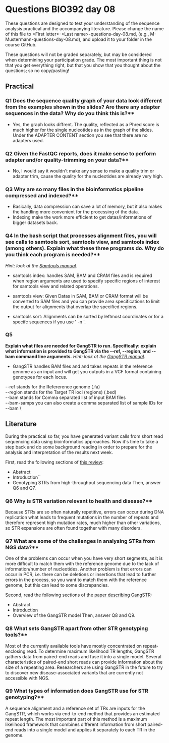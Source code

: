 
# Questions BIO392 day 08
These questions are designed to test your understanding of the sequence analysis practical and the accompanying literature. Please change the name of this file to \<First letter\>-\<Last name\>-questions-day-08.md, (e.g., M-Mustermann-questions-day-08.md), and upload it to your folder in the course GitHub.

These questions will not be graded separately, but may be considered when determining your participation grade. The most important thing is not that you get everything right, but that you show that you thought about the questions; so no copy/pasting!

## Practical

### Q1 Does the sequence quality graph of your data look different from the examples shown in the slides? Are there any adapter sequences in the data? Why do you think this is?**
- Yes, the graph looks diffrent. The quality, reflected as a Phred score is much higher for the single nucleotides as in the graph of the slides. Under the ADAPTER CONTENT section you see that there are no adapters used.  

### Q2 Given the FastQC reports, does it make sense to perform adapter and/or quality-trimming on your data?**
- No, I would say it wouldn't make any sense to make a quality trim or adapter trim, cause the quality for the nucleotides are already very high. 

### Q3 Why are so many files in the bioinformatics pipeline compressed and indexed?**

- Basically, data compression can save a lot of memory, but it also makes the handling more convenient for the processing of the data.
- Indexing make the work more efficient to get datas/informations of bigger datasets back. 

### Q4 In the bash script that processes alignment files, you will see calls to samtools sort, samtools view, and samtools index (among others). Explain what these three programs do. Why do you think each program is needed?**
*Hint: look at the [Samtools manual](http://www.htslib.org/doc/samtools.html)*.


- samtools index:
  handles SAM, BAM and CRAM files and is required when region arguments are used to specify specific regions of interest for samtools view and
  related operations.

- samtools view:
  Given Datas in SAM, BAM or CRAM format will be converted to SAM files and you can provide area specifications to
  limit the output for alignments that overlap the specified regions. 

- samtools sort:
  Alignments can be sorted by leftmost coordinates or for a specifc sequences if you use ' -n '. 



### Q5
**Explain what files are needed for GangSTR to run. Specifically: explain what information is provided to GangSTR via the --ref, --region, and --bam command line arguments.**
*Hint: look at the [GangSTR manual](https://github.com/gymreklab/gangstr).*

- GangSTR handles BAM files and and takes repeats in the reference genome as an input and  will get you outputs in a VCF format containing genotypes for each locus.


--ref stands for the Refererence genome (.fa) \
--region stands for the Target TR loci (regions) (.bed) \
--bam stands for Comma separated list of input BAM files\
--bam-samps <string>  you can also create a comma separated list of sample IDs for --bam \



## Literature
During the practical so far, you have generated variant calls from short read sequencing data using bioinformatics approaches. Now it's time to take a step back and do some background reading in order to prepare for the analysis and interpretation of the results next week. 

First, read the following sections of [this review](https://www.sciencedirect.com/science/article/pii/S0959437X16301538):
* Abstract
* Introduction``
* Genotyping STRs from high-throughput sequencing data
Then, answer Q6 and Q7.

### Q6 Why is STR variation relevant to health and disease?**

Because STRs are so often naturally repetitive, errors can occur during DNA replication what leads to frequent mutations in the number of repeats and therefore represent high mutation rates, much higher than other variations, so STR expansions are often found together with many disorders. 


### Q7 What are some of the challenges in analysing STRs from NGS data?**

One of the problems can occur when you have very short segments, as it is more difficult to match them with the reference genome due to the lack of information/number of nucleotides. Another problem is that errors can occur in PCR, i.e. there can be deletions or insertions that lead to further errors in the process, so you want to match them with the reference genome, but this can lead to some discrepancies.  

Second, read the following sections of the [paper describing GangSTR](https://academic.oup.com/nar/article/47/15/e90/5518310):
* Abstract
* Introduction
* Overview of the GangSTR model
Then, answer Q8 and Q9.

### Q8 What sets GangSTR apart from other STR genotyping tools?**
Most of the currently available tools have mostly concentrated on repeat-enclosing read.
To determine maximum likelihood TR lengths, GangSTR gathers data from paired-end reads and fuse it into a single model.
Several characteristics of paired-end short reads can provide information about the size of a repeating area.
Researchers are using GangSTR in the future to try to discover new disease-associated variants that are currently not accessible with NGS.

### Q9 What types of information does GangSTR use for STR genotyping?**
A sequence alignment and a reference set of TRs are inputs for the GangSTR, which works via end-to-end method that provides an estimated repeat length. The most important part of this method is a maximum likelihood framework that combines different information from short paired-end reads into a single model and applies it separately to each TR in the genome.





